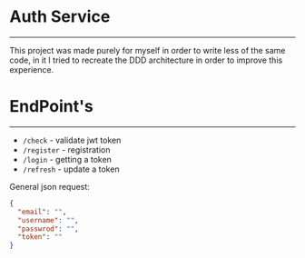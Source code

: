 # Auth Service
___
This project was made purely for myself in order to write less of the same code, in it I tried to recreate the DDD architecture in order to improve this experience.

# EndPoint's
___
- `/check` - validate jwt token
- `/register` - registration
- `/login` - getting a token
- `/refresh` - update a token

General json request:
``` json
{
  "email": "",
  "username": "",
  "passwrod": "",
  "token": ""
}
```
